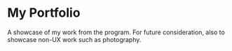# My Portfolio

A showcase of my work from the program.
For future consideration, also to showcase non-UX work such as photography.
